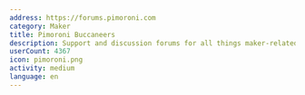```yaml
---
address: https://forums.pimoroni.com
category: Maker
title: Pimoroni Buccaneers
description: Support and discussion forums for all things maker-related
userCount: 4367
icon: pimoroni.png
activity: medium
language: en
---
```

